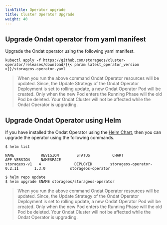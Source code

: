 ```yaml
---
linkTitle: Operator upgrade
title: Cluster Operator Upgrade
weight: 40
---
```


## Upgrade Ondat operator from yaml manifest

Upgrade the Ondat operator using the following yaml manifest.

```
kubectl apply -f https://github.com/storageos/cluster-operator/releases/download/{{< param latest_operator_version >}}/storageos-operator.yaml
```

>  When you run the above command Ondat Operator resources will be updated.
>  Since, the Update Strategy of the Ondat Operator Deployment is set to
>  rolling update, a new Ondat Operator Pod will be created. Only when
>  the new Pod enters the Running Phase will the old Pod be deleted.
>  Your Ondat Cluster will not be affected while the Ondat
>  Operator is upgrading.

## Upgrade Ondat Operator using Helm

If you have installed the Ondat Operator using the [Helm Chart](https://github.com/storageos/charts/tree/master/stable/storageos-operator#installing-the-chart), then you can upgrade the operator using the following commands.

```
$ helm list

NAME            REVISION        STATUS          CHART                           APP VERSION     NAMESPACE   
storageos-v1   4               DEPLOYED        storageos-operator-0.2.11       1.3.0           storageos-operator
```

```
$ helm repo update
$ helm upgrade $NAME storageos/storageos-operator
```

>  When you run the above command Ondat Operator resources will be updated.
>  Since, the Update Strategy of the Ondat Operator Deployment is set to
>  rolling update, a new Ondat Operator Pod will be created. Only when
>  the new Pod enters the Running Phase will the old Pod be deleted.
>  Your Ondat Cluster will not be affected while the Ondat
>  Operator is upgrading.
